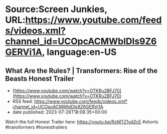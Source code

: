 # Source:Screen Junkies, URL:https://www.youtube.com/feeds/videos.xml?channel_id=UCOpcACMWblDls9Z6GERVi1A, language:en-US

## What Are the Rules? | Transformers: Rise of the Beasts Honest Trailer
 - [https://www.youtube.com/watch?v=OTKRu2BFJ70](https://www.youtube.com/watch?v=OTKRu2BFJ70)
 - RSS feed: https://www.youtube.com/feeds/videos.xml?channel_id=UCOpcACMWblDls9Z6GERVi1A
 - date published: 2023-07-28T18:08:35+00:00

Watch the full Honest Trailer here: https://youtu.be/RzMTZ1vd2cE
#shorts #transformers #honesttrailers

